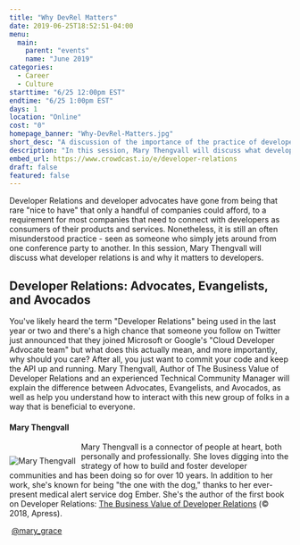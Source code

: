 ```yaml
---
title: "Why DevRel Matters"
date: 2019-06-25T18:52:51-04:00
menu:
  main:
    parent: "events"
    name: "June 2019"
categories:
  - Career
  - Culture
starttime: "6/25 12:00pm EST"
endtime: "6/25 1:00pm EST"
days: 1
location: "Online"
cost: "0"
homepage_banner: "Why-DevRel-Matters.jpg"
short_desc: "A discussion of the importance of the practice of developer relations by Mary Thengvall."
description: "In this session, Mary Thengvall will discuss what developer relations is and why it matters to developers."
embed_url: https://www.crowdcast.io/e/developer-relations
draft: false
featured: false
---
```


Developer Relations and developer advocates have gone from being that rare "nice to have" that only a handful of companies could afford, to a requirement for most companies that need to connect with developers as consumers of their products and services. Nonetheless, it is still an often misunderstood practice - seen as someone who simply jets around from one conference party to another. In this session, Mary Thengvall will discuss what developer relations is and why it matters to developers.

## Developer Relations: Advocates, Evangelists, and Avocados

You've likely heard the term "Developer Relations" being used in the last year or two and there's a high chance that someone you follow on Twitter just announced that they joined Microsoft or Google's "Cloud Developer Advocate team" but what does this actually mean, and more importantly, why should you care? After all, you just want to commit your code and keep the API up and running. Mary Thengvall, Author of The Business Value of Developer Relations and an experienced Technical Community Manager will explain the difference between Advocates, Evangelists, and Avocados, as well as help you understand how to interact with this new group of folks in a way that is beneficial to everyone.

#### Mary Thengvall

<img src="/img/speakers/MaryThengvall.jpg" style="float:left;margin-right: 10px;margin-top: 25px;" alt="Mary Thengvall">

Mary Thengvall is a connector of people at heart, both personally and professionally. She loves digging into the strategy of how to build and foster developer communities and has been doing so for over 10 years. In addition to her work, she's known for being "the one with the dog," thanks to her ever-present medical alert service dog Ember. She's the author of the first book on Developer Relations: [The Business Value of Developer Relations](https://amzn.to/2PGl9gJ) (© 2018, Apress).

<a class="social social-twitter" href="https://twitter.com/mary_grace" target="_blank" aria-label="twitter" style="float:left;">
  <i class="ui-twitter"></i>
</a>

&nbsp;[@mary_grace](https://twitter.com/mary_grace)